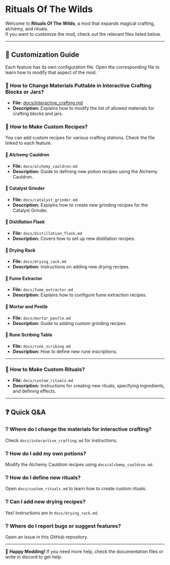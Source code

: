 # Rituals Of The Wilds

Welcome to **Rituals Of The Wilds**, a mod that expands magical crafting, alchemy, and rituals.  
If you want to customize the mod, check out the relevant files listed below.

---

## 📖 Customization Guide

Each feature has its own configuration file. Open the corresponding file to learn how to modify that aspect of the mod.

### 🔹 How to Change Materials Puttable in Interactive Crafting Blocks or Jars?
- **File:** [docs/interactive_crafting.md](docs/interactive_crafting.md)
- **Description:** Explains how to modify the list of allowed materials for crafting blocks and jars.

### 🧪 How to Make Custom Recipes?

You can add custom recipes for various crafting stations. Check the file linked to each feature.

#### 🔹 Alchemy Cauldron
- **File:** `docs/alchemy_cauldron.md`
- **Description:** Guide to defining new potion recipes using the Alchemy Cauldron.

#### 🔹 Catalyst Grinder
- **File:** `docs/catalyst_grinder.md`
- **Description:** Explains how to create new grinding recipes for the Catalyst Grinder.

#### 🔹 Distillation Flask
- **File:** `docs/distillation_flask.md`
- **Description:** Covers how to set up new distillation recipes.

#### 🔹 Drying Rack
- **File:** `docs/drying_rack.md`
- **Description:** Instructions on adding new drying recipes.

#### 🔹 Fume Extractor
- **File:** `docs/fume_extractor.md`
- **Description:** Explains how to configure fume extraction recipes.

#### 🔹 Mortar and Pestle
- **File:** `docs/mortar_pestle.md`
- **Description:** Guide to adding custom grinding recipes.

#### 🔹 Rune Scribing Table
- **File:** `docs/rune_scribing.md`
- **Description:** How to define new rune inscriptions.

---

### 🔮 How to Make Custom Rituals?
- **File:** `docs/custom_rituals.md`
- **Description:** Instructions for creating new rituals, specifying ingredients, and defining effects.

---

## ❓ Quick Q&A

### ❔ Where do I change the materials for interactive crafting?
Check `docs/interactive_crafting.md` for instructions.

### ❔ How do I add my own potions?
Modify the Alchemy Cauldron recipes using `docs/alchemy_cauldron.md`.

### ❔ How do I define new rituals?
Open `docs/custom_rituals.md` to learn how to create custom rituals.

### ❔ Can I add new drying recipes?
Yes! Instructions are in `docs/drying_rack.md`.

### ❔ Where do I report bugs or suggest features?
Open an issue in this GitHub repository.

---

🚀 **Happy Modding!** If you need more help, check the documentation files or write in discord to get help.

